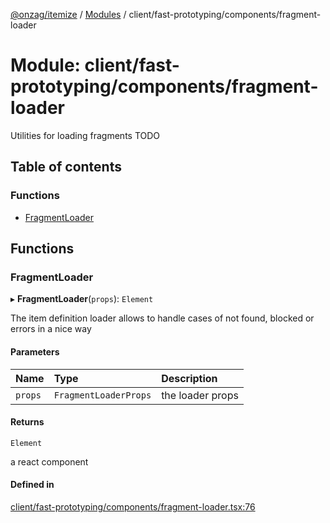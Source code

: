 [@onzag/itemize](../README.md) / [Modules](../modules.md) / client/fast-prototyping/components/fragment-loader

# Module: client/fast-prototyping/components/fragment-loader

Utilities for loading fragments
TODO

## Table of contents

### Functions

- [FragmentLoader](client_fast_prototyping_components_fragment_loader.md#fragmentloader)

## Functions

### FragmentLoader

▸ **FragmentLoader**(`props`): `Element`

The item definition loader allows to handle cases of not found, blocked or errors in a nice way

#### Parameters

| Name | Type | Description |
| :------ | :------ | :------ |
| `props` | `FragmentLoaderProps` | the loader props |

#### Returns

`Element`

a react component

#### Defined in

[client/fast-prototyping/components/fragment-loader.tsx:76](https://github.com/onzag/itemize/blob/f2f29986/client/fast-prototyping/components/fragment-loader.tsx#L76)
